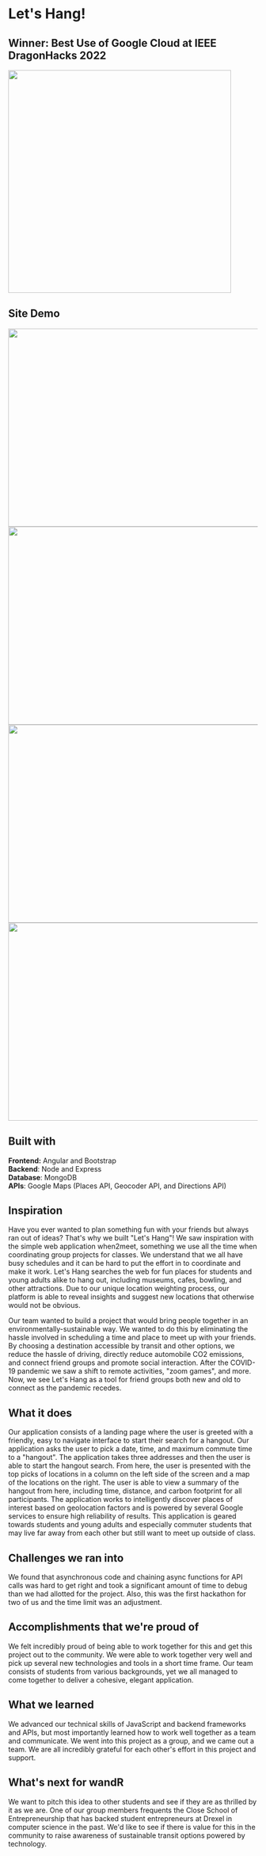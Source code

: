 # Let's Hang!

## Winner: Best Use of Google Cloud at IEEE DragonHacks 2022

<img src="https://challengepost-s3-challengepost.netdna-ssl.com/photos/production/software_photos/001/921/565/datas/gallery.jpg" width="450" height="450" />

## Site Demo
<img src="https://challengepost-s3-challengepost.netdna-ssl.com/photos/production/software_photos/001/922/369/datas/gallery.jpg" width="550" height="400" />
<img src="https://challengepost-s3-challengepost.netdna-ssl.com/photos/production/software_photos/001/922/371/datas/gallery.jpg" width="550" height="400" />
<img src="https://challengepost-s3-challengepost.netdna-ssl.com/photos/production/software_photos/001/922/479/datas/gallery.jpg" width="550" height="400" />
<img src="https://challengepost-s3-challengepost.netdna-ssl.com/photos/production/software_photos/001/927/677/datas/gallery.jpg" width="550" height="400" />

## Built with
**Frontend:** Angular and Bootstrap  
**Backend**: Node and Express  
**Database**: MongoDB  
**APIs**: Google Maps (Places API, Geocoder API, and Directions API)

## Inspiration
Have you ever wanted to plan something fun with your friends but always ran out of ideas? That's why we built "Let's Hang"! We saw inspiration with the simple web application when2meet, something we use all the time when coordinating group projects for classes. We understand that we all have busy schedules and it can be hard to put the effort in to coordinate and make it work. Let's Hang searches the web for fun places for students and young adults alike to hang out, including museums, cafes, bowling, and other attractions. Due to our unique location weighting process, our platform is able to reveal insights and suggest new locations that otherwise would not be obvious.

Our team wanted to build a project that would bring people together in an environmentally-sustainable way. We wanted to do this by eliminating the hassle involved in scheduling a time and place to meet up with your friends. By choosing a destination accessible by transit and other options, we reduce the hassle of driving, directly reduce automobile CO2 emissions, and connect friend groups and promote social interaction. After the COVID-19 pandemic we saw a shift to remote activities, "zoom games", and more. Now, we see Let's Hang as a tool for friend groups both new and old to connect as the pandemic recedes.

## What it does
Our application consists of a landing page where the user is greeted with a friendly, easy to navigate interface to start their search for a hangout. Our application asks the user to pick a date, time, and maximum commute time to a "hangout". The application takes three addresses and then the user is able to start the hangout search. From here, the user is presented with the top picks of locations in a column on the left side of the screen and a map of the locations on the right. The user is able to view a summary of the hangout from here, including time, distance, and carbon footprint for all participants. The application works to intelligently discover places of interest based on geolocation factors and is powered by several Google services to ensure high reliability of results. This application is geared towards students and young adults and especially commuter students that may live far away from each other but still want to meet up outside of class.

## Challenges we ran into
We found that asynchronous code and chaining async functions for API calls was hard to get right and took a significant amount of time to debug than we had allotted for the project. Also, this was the first hackathon for two of us and the time limit was an adjustment.

## Accomplishments that we're proud of
We felt incredibly proud of being able to work together for this and get this project out to the community. We were able to work together very well and pick up several new technologies and tools in a short time frame. Our team consists of students from various backgrounds, yet we all managed to come together to deliver a cohesive, elegant application.

## What we learned
We advanced our technical skills of JavaScript and backend frameworks and APIs, but most importantly learned how to work well together as a team and communicate. We went into this project as a group, and we came out a team. We are all incredibly grateful for each other's effort in this project and support.

## What's next for wandR
We want to pitch this idea to other students and see if they are as thrilled by it as we are. One of our group members frequents the Close School of Entrepreneurship that has backed student entrepreneurs at Drexel in computer science in the past. We'd like to see if there is value for this in the community to raise awareness of sustainable transit options powered by technology.
